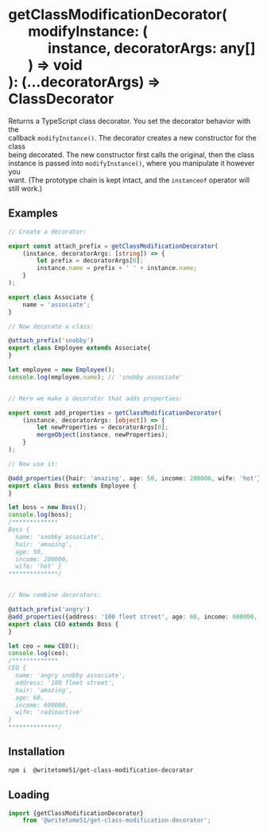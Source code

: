 # getClassModificationDecorator(<br>&nbsp;&nbsp;&nbsp;&nbsp;&nbsp;&nbsp;modifyInstance: (<br>&nbsp;&nbsp;&nbsp;&nbsp;&nbsp;&nbsp;&nbsp;&nbsp;&nbsp;&nbsp;&nbsp;&nbsp;instance, decoratorArgs: any[]<br>&nbsp;&nbsp;&nbsp;&nbsp;&nbsp;&nbsp;) => void<br>): (...decoratorArgs) => ClassDecorator

Returns a TypeScript class decorator. You set the decorator behavior with the  
callback `modifyInstance()`. The decorator creates a new constructor for the class  
being decorated.  The new constructor first calls the original, then the class  
instance is passed into `modifyInstance()`, where you manipulate it however you  
want.  (The prototype chain is kept intact, and the `instanceof` operator will still work.)


## Examples

```ts
// Create a decorator:

export const attach_prefix = getClassModificationDecorator(
    (instance, decoratorArgs: [string]) => {
        let prefix = decoratorArgs[0];
        instance.name = prefix + ' ' + instance.name;
    }
);

export class Associate {
    name = 'associate';
}

// Now decorate a class:

@attach_prefix('snobby')
export class Employee extends Associate{
}

let employee = new Employee();
console.log(employee.name); // 'snobby associate'


// Here we make a decorator that adds properties:

export const add_properties = getClassModificationDecorator(
    (instance, decoratorArgs: [object]) => {
        let newProperties = decoratorArgs[0];
        mergeObject(instance, newProperties);
    }
);

// Now use it:

@add_properties({hair: 'amazing', age: 50, income: 200000, wife: 'hot'})
export class Boss extends Employee {
}

let boss = new Boss();
console.log(boss);
/*************
Boss {
  name: 'snobby associate',
  hair: 'amazing',
  age: 50,
  income: 200000,
  wife: 'hot' }
**************/


// Now combine decorators:

@attach_prefix('angry')
@add_properties({address: '100 fleet street', age: 60, income: 600000, wife: 'radioactive'})
export class CEO extends Boss {
}

let ceo = new CEO();
console.log(ceo);
/*************
CEO {
  name: 'angry snobby associate',
  address: '100 fleet street',
  hair: 'amazing',
  age: 60,
  income: 600000,
  wife: 'radioactive' 
}
**************/
```

## Installation
```bash
npm i  @writetome51/get-class-modification-decorator
```

## Loading
```js
import {getClassModificationDecorator} 
    from '@writetome51/get-class-modification-decorator';
```
